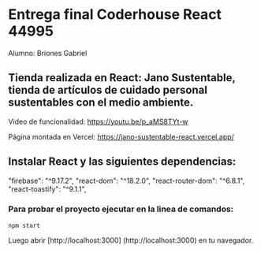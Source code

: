 # Entrega final Coderhouse React 44995

Alumno: Briones Gabriel

## Tienda realizada en React: Jano Sustentable, tienda de artículos de cuidado personal sustentables con el medio ambiente.

Video de funcionalidad: https://youtu.be/p_aMS8TYt-w

Página montada en Vercel: https://jano-sustentable-react.vercel.app/

## Instalar React y las siguientes dependencias:

"firebase": "^9.17.2",
"react-dom": "^18.2.0",
"react-router-dom": "^6.8.1",
"react-toastify": "^9.1.1", 

### Para probar el proyecto ejecutar en la linea de comandos:

`npm start`

Luego abrir [http://localhost:3000] (http://localhost:3000) en tu navegador.